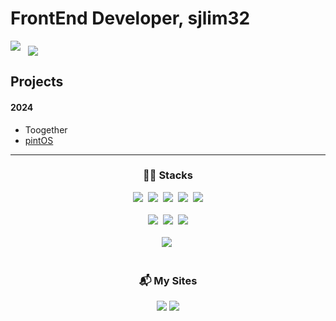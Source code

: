 <h1>FrontEnd Developer, sjlim32</h1>


<div style="display: inline-block;">
  <img src="https://github-readme-stats-lsj-pj.vercel.app/api?username=sjlim32&hide=stars&show_icons=true&theme=onedark
  align="middle" /> &nbsp
  <img src="https://github-readme-stats.vercel.app/api/top-langs/?username=sjlim32&layout=compact&hide=c,c%2B%2B,perl,makefile,Assembly,Shell" align="middle" /> &nbsp
<!--   <img src="http://mazassumnida.wtf/api/v2/generate_badge?boj=sjlim32" align="middle" /> -->
</div>
<br>

## Projects

#### 2024
- <a href="https://github.com/sjlim32/together" style="text-decoration: none;">Toogether</a>
- <a href="https://github.com/sjlim32/pintos-kaist">pintOS</a>

<!-- #### 2023
- <a href="https://github.com/sjlim32/elice_3rd_project">One-line</a>
- <a href="https://github.com/sjlim32/elice_2nd_project">24/7</a>
- <a href="https://github.com/sjlim32/elice_1st_project">ellegence </a>
-->
---

<h3 align="center"> 👨‍💻 Stacks </h3>
<div align="center">
  <img src="https://img.shields.io/badge/react-20232a.svg?style=for-the-badge&logo=react&logoColor=61DAFB" />&nbsp
  <img src="https://img.shields.io/badge/typescript-007ACC.svg?style=for-the-badge&logo=typescript&logoColor=white" />&nbsp
  <img src="https://img.shields.io/badge/javascript-F7DF1E.svg?style=for-the-badge&logo=javascript&logoColor=20232a" />&nbsp
  <img src="https://img.shields.io/badge/Node.js-339933?style=for-the-badge&logo=Node.js&logoColor=white" />&nbsp
  <img src="https://img.shields.io/badge/express-000000?style=for-the-badge&logo=express&logoColor=white" />
</div>
<br>

<div align="center">
  <img src="https://img.shields.io/badge/python-3670A0?style=for-the-badge&logo=python&logoColor=ffdd54" />&nbsp
  <img src="https://img.shields.io/badge/flask-000000?style=for-the-badge&logo=flask&logoColor=white" />&nbsp
  <img src="https://img.shields.io/badge/c-A8B9CC.svg?style=for-the-badge&logo=c&logoColor=white" />
</div>
<br>

<div align="center">
  <img src="https://img.shields.io/badge/mongoDB-47A248?style=for-the-badge&logo=MongoDB&logoColor=white" />&nbsp
</div>
<br>

<h3 align="center"> 📬 My Sites </h3>
<div align="center">
  <a href="https://velog.io/@sjlim32/posts" target="_blank"><img src="https://img.shields.io/badge/Tech Blog-20C997.svg?style=flat&logo=velog&logoColor=white" /></a>
  <a href="https://www.instagram.com/3z_sjn" target="_blank"><img src="http://img.shields.io/badge/-Instagram-black?style=flat&logo=Instagram" /></a>
</div>
